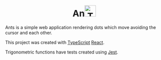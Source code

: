 <center>
<h1>An<img src='https://rasmusmerzin.github.io/static/media/TypeScript.a14d1459.svg' alt='TS' height='36px' /></h1>
</center>

Ants is a simple web application rendering dots which move avoiding the cursor and each other.

This project was created with [TypeScript](https://www.typescriptlang.org) [React](https://reactjs.org).

Trigonometric functions have tests created using [Jest](https://jestjs.io).

